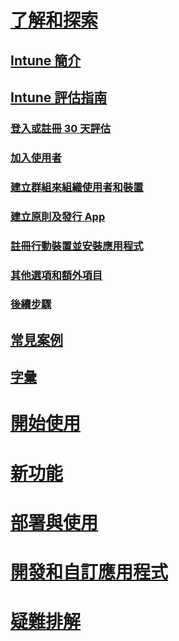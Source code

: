 # [了解和探索](introduction-to-microsoft-intune.md)
## [Intune 簡介](introduction-to-microsoft-intune.md)
## [Intune 評估指南](get-started-with-a-30-day-trial-of-microsoft-intune.md)
### [登入或註冊 30 天評估](get-started-with-a-30-day-trial-of-microsoft-intune-step-1.md)
### [加入使用者](get-started-with-a-30-day-trial-of-microsoft-intune-step-2.md)
### [建立群組來組織使用者和裝置](get-started-with-a-30-day-trial-of-microsoft-intune-step-3.md)
### [建立原則及發行 App](get-started-with-a-30-day-trial-of-microsoft-intune-step-4.md)
### [註冊行動裝置並安裝應用程式](get-started-with-a-30-day-trial-of-microsoft-intune-step-5.md)
### [其他選項和額外項目](get-started-with-a-30-day-trial-of-microsoft-intune-step-6.md)
### [後續步驟](get-started-with-a-30-day-trial-of-microsoft-intune-step-7.md)
## [常見案例](common-ways-to-use-intune.md)
## [字彙](intune-glossary.md)

# [開始使用](/intune/get-started/what-to-know-before-you-start-microsoft-intune)
# [新功能](/intune/whats-new/whats-new-in-microsoft-intune)
<!-- # [Plan and Design](/intune/plan-design/ways-to-do-enterprise-mobility) -->
# [部署與使用](/intune/deploy-use/overview-of-device-and-app-lifecycles-in-microsoft-intune)
# [開發和自訂應用程式](/intune/develop/intune-app-sdk)
# [疑難排解](/intune/troubleshoot/general-troubleshooting-tips-for-microsoft-intune)


<!--HONumber=Sep16_HO5-->


